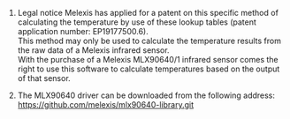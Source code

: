 1. Legal notice 
Melexis has applied for a patent on this specific method of calculating the temperature by use of these lookup tables (patent application number: EP19177500.6).  
This method may only be used to calculate the temperature results from the raw data of a Melexis infrared sensor.  
With the purchase of a Melexis MLX90640/1 infrared sensor comes the right to use this software to calculate temperatures based on the output of that sensor.

2. The MLX90640 driver can be downloaded from the following address: https://github.com/melexis/mlx90640-library.git  
